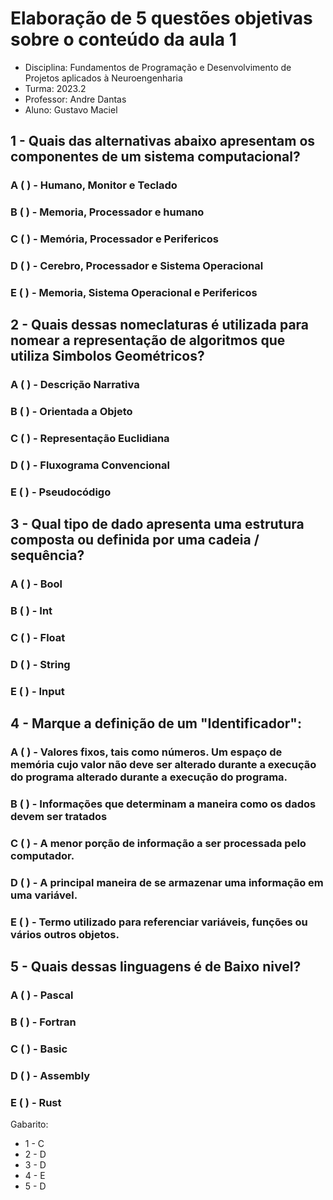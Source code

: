 # Elaboração de 5 questões objetivas sobre o conteúdo da aula 1

  * Disciplina: Fundamentos de Programação e Desenvolvimento de Projetos aplicados à Neuroengenharia
  * Turma: 2023.2
  * Professor: Andre Dantas
  * Aluno: Gustavo Maciel


## 1 - Quais das alternativas abaixo apresentam os componentes de um sistema computacional?

### A (  ) - Humano, Monitor e Teclado
### B (  ) - Memoria, Processador e humano
### C (  ) - Memória, Processador e Perifericos
### D (  ) - Cerebro, Processador e Sistema Operacional
### E (  ) - Memoria, Sistema Operacional e Perifericos


## 2 - Quais dessas nomeclaturas é utilizada para nomear a representação de algoritmos que utiliza Simbolos Geométricos?

### A (  ) - Descrição Narrativa
### B (  ) - Orientada a Objeto
### C (  ) - Representação Euclidiana
### D (  ) - Fluxograma Convencional
### E (  ) - Pseudocódigo

## 3 - Qual tipo de dado apresenta uma estrutura composta ou definida por uma cadeia / sequência?

### A (  ) - Bool
### B (  ) - Int
### C (  ) - Float
### D (  ) - String
### E (  ) - Input

## 4 - Marque a definição de um "Identificador":

### A (  ) - Valores fixos, tais como números. Um espaço de memória cujo valor não deve ser alterado durante a execução do programa alterado durante a execução do programa.
### B (  ) - Informações que determinam a maneira como os dados devem ser tratados 
### C (  ) - A menor porção de informação a ser processada pelo computador.
### D (  ) - A principal maneira de se armazenar uma informação em uma variável.
### E (  ) - Termo utilizado para referenciar variáveis, funções ou vários outros objetos.

## 5 - Quais dessas linguagens é de Baixo nivel?

### A (  ) - Pascal
### B (  ) - Fortran
### C (  ) - Basic
### D (  ) - Assembly
### E (  ) - Rust


Gabarito:

* 1 - C
* 2 - D
* 3 - D
* 4 - E
* 5 - D
